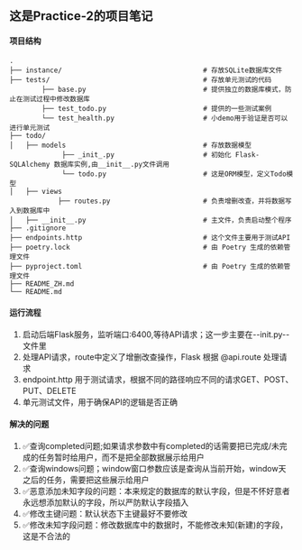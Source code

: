 ## 这是Practice-2的项目笔记

#### 项目结构

```shell
.
├── instance/         							# 存放SQLite数据库文件
├── tests/            							# 存放单元测试的代码
		├── base.py								# 提供独立的数据库模式，防止在测试过程中修改数据库
		├── test_todo.py						# 提供的一些测试案例
		└── test_health.py						# 小demo用于验证是否可以进行单元测试
├── todo/							
│   ├── models 									# 存放数据模型
			 ├── _init_.py    					# 初始化 Flask-SQLAlchemy 数据库实例,由__init__.py文件调用
			 └── todo.py						# 这是ORM模型，定义Todo模型
│   ├── views
			├── routes.py 	  					# 负责增删改查，并将数据写入到数据库中
│   ├── __init__.py								# 主文件，负责启动整个程序
├── .gitignore
├── endpoints.http								# 这个文件主要用于测试API
├── poetry.lock									# 由 Poetry 生成的依赖管理文件
├── pyproject.toml								# 由 Poetry 生成的依赖管理文件
├── README_ZH.md
└── README.md
```



#### 运行流程

1. 启动后端Flask服务，监听端口:6400,等待API请求；这一步主要在--init.py--文件里
2. 处理API请求，route中定义了增删改查操作，Flask 根据 @api.route 处理请求
3. endpoint.http 用于测试请求，根据不同的路径响应不同的请求GET、POST、PUT、DELETE
4. 单元测试文件，用于确保API的逻辑是否正确

#### 解决的问题
1. ✅查询completed问题;如果请求参数中有completed的话需要把已完成/未完成的任务暂时给用户，而不是把全部数据展示给用户
2. ✅查询windows问题；window窗口参数应该是查询从当前开始，window天之后的任务，需要把这些展示给用户
3. ✅恶意添加未知字段的问题：本来规定的数据库的默认字段，但是不怀好意者永远想添加默认的字段，所以严防默认字段插入
4. ✅修改主键问题：默认状态下主键最好不要修改
5. ✅修改未知字段问题：修改数据库中的数据时，不能修改未知(新建)的字段，这是不合法的


